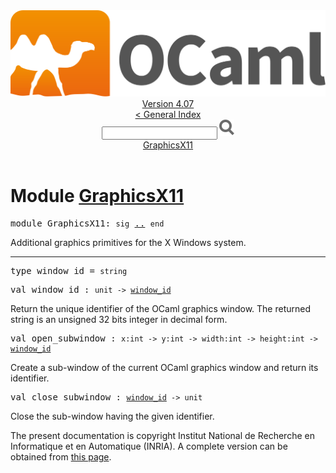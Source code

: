 <!-- ((! set title API !)) ((! set documentation !)) ((! set api !)) ((! set nobreadcrumb !)) -->
<div class="api"><header><nav class="toc brand"><a class="brand" href="https://ocaml.org/"><img src="colour-logo-gray.svg" class="svg" alt="OCaml"></a></nav><nav class="toc"><div class="toc_version"><a href="/docs" id="version-select">Version 4.07</a></div><a href="index.html">&lt; General Index</a><div class="api_search"><input type="text" name="apisearch" id="api_search" oninput="mySearch(false);" onkeypress="this.oninput();" onclick="this.oninput();" onpaste="this.oninput();">
<img src="search_icon.svg" alt="Search" class="svg" onclick="mySearch(false)"></div>
<div id="search_results"></div><div class="toc_title"><a href="#top">GraphicsX11</a></div><ul></ul></nav></header>

<h1>Module <a href="type_GraphicsX11.html">GraphicsX11</a></h1>

<pre><span id="MODULEGraphicsX11"><span class="keyword">module</span> GraphicsX11</span>: <code class="code"><span class="keyword">sig</span></code> <a href="GraphicsX11.html">..</a> <code class="code"><span class="keyword">end</span></code></pre><div class="info module top">
<div class="info-desc">
<p>Additional graphics primitives for the X Windows system.</p>
</div>
</div>
<hr width="100%">

<pre><span id="TYPEwindow_id"><span class="keyword">type</span> <code class="type"></code>window_id</span> = <code class="type">string</code> </pre>


<pre><span id="VALwindow_id"><span class="keyword">val</span> window_id</span> : <code class="type">unit -&gt; <a href="GraphicsX11.html#TYPEwindow_id">window_id</a></code></pre><div class="info ">
<div class="info-desc">
<p>Return the unique identifier of the OCaml graphics window.
   The returned string is an unsigned 32 bits integer
   in decimal form.</p>
</div>
</div>

<pre><span id="VALopen_subwindow"><span class="keyword">val</span> open_subwindow</span> : <code class="type">x:int -&gt; y:int -&gt; width:int -&gt; height:int -&gt; <a href="GraphicsX11.html#TYPEwindow_id">window_id</a></code></pre><div class="info ">
<div class="info-desc">
<p>Create a sub-window of the current OCaml graphics window
   and return its identifier.</p>
</div>
</div>

<pre><span id="VALclose_subwindow"><span class="keyword">val</span> close_subwindow</span> : <code class="type"><a href="GraphicsX11.html#TYPEwindow_id">window_id</a> -&gt; unit</code></pre><div class="info ">
<div class="info-desc">
<p>Close the sub-window having the given identifier.</p>
</div>
</div>

<div class="copyright">The present documentation is copyright Institut National de Recherche en Informatique et en Automatique (INRIA). A complete version can be obtained from <a href="http://caml.inria.fr/pub/docs/manual-ocaml/">this page</a>.</div></div>